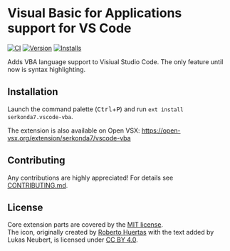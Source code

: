 # Visual Basic for Applications support for VS Code
[![CI][ci-badge]][ci-status]
[![Version][version-badge]][marketplace-url]
[![Installs][installs-badge]][marketplace-url]

Adds VBA language support to Visiual Studio Code.
The only feature until now is syntax highlighting.

## Installation
Launch the command palette (<kbd>Ctrl</kbd>+<kbd>P</kbd>) and run `ext install serkonda7.vscode-vba`.

The extension is also available on Open VSX: https://open-vsx.org/extension/serkonda7/vscode-vba

## Contributing
Any contributions are highly appreciated!
For details see [CONTRIBUTING.md](CONTRIBUTING.md).

## License
Core extension parts are covered by the [MIT license](LICENSE.md).<br>
The icon, originally created by [Roberto Huertas][icon-source-url] with the text added by Lukas Neubert, is licensed under [CC BY 4.0][cc-by-4].

<!-- links -->
[ci-badge]: https://github.com/serkonda7/vscode-vba/actions/workflows/ci.yml/badge.svg
[ci-status]: https://github.com/serkonda7/vscode-vba/actions/workflows/ci.yml
[version-badge]: https://vsmarketplacebadge.apphb.com/version/serkonda7.vscode-vba.svg
[installs-badge]: https://vsmarketplacebadge.apphb.com/installs/serkonda7.vscode-vba.svg
[marketplace-url]: https://marketplace.visualstudio.com/items?itemName=serkonda7.vscode-vba
[icon-source-url]: https://icon-icons.com/icon/file-type-vba/130097
[cc-by-4]: https://creativecommons.org/licenses/by/4.0/
